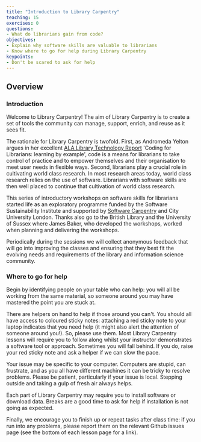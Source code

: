 ```yaml
---
title: "Introduction to Library Carpentry"
teaching: 15
exercises: 0
questions:
- What do librarians gain from code?
objectives:
- Explain why software skills are valuable to librarians
- Know where to go for help during Library Carpentry
keypoints:
- Don't be scared to ask for help
---
```


## Overview

### Introduction

Welcome to Library Carpentry! The aim of Library Carpentry is to create a set of tools the community can manage, support, enrich, and reuse as it sees fit. 

The rationale for Library Carpentry is twofold. First, as Andromeda Yelton argues in her excellent [ALA Library Technology Report](http://journals.ala.org/ltr/issue/view/506) 'Coding for Librarians: learning by example', code is a means for librarians to take control of practice and to empower themselves and their organisation to meet user needs in flexible ways. Second, librarians play a crucial role in cultivating world class research. In most research areas today, world class research relies on the use of software. Librarians with software skills are then well placed to continue that cultivation of world class research.

This series of introductory workshops on software skills for librarians started life as an exploratory programme funded by the Software Sustainability Institute and supported by [Software Carpentry](http://software-carpentry.org/) and City University London. Thanks also go to the British Library and the University of Sussex where James Baker, who developed the workshops, worked when planning and delivering the workshops. 

Periodically during the sessions we will collect anonymous feedback that will go into improving the classes and ensuring that they best fit the evolving needs and requirements of the library and information science community.



### Where to go for help 

Begin by identifying people on your table who can help: you will all be working from the same material, so someone around you may have mastered the point you are stuck at.

There are helpers on hand to help if those around you can't. You should all have access to coloured sticky notes: attaching a red sticky note to your laptop indicates that you need help (it might also alert the attention of someone around you!). So, please use them. Most Library Carpentry lessons will require you to follow along whilst your instructor demonstrates a software tool or approach. Sometimes you will fall behind. If you do, raise your red sticky note and ask a helper if we can slow the pace.

Your issue may be specific to your computer. Computers are stupid, can frustrate, and as you all have different machines it can be tricky to resolve problems. Please be patient, particularly if your issue is local. Stepping outside and taking a gulp of fresh air always helps.

Each part of Library Carpentry may require you to install software or download data. Breaks are a good time to ask for help if installation is not going as expected.

Finally, we encourage you to finish up or repeat tasks after class time: if you run into any problems, please report them on the relevant Github issues page (see the bottom of each lesson page for a link).


